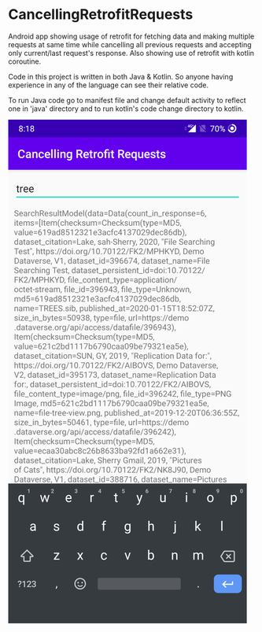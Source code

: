 # CancellingRetrofitRequests
 
Android app showing usage of retrofit for fetching data and making multiple requests at same time while cancelling all previous requests and accepting only current/last request's response.
Also showing use of retrofit with kotlin coroutine.

Code in this project is written in both Java & Kotlin. So anyone having experience in any of the language can see their relative code.

To run Java code go to manifest file and change default activity to reflect one in 'java' directory and to run kotlin's code change directory to kotlin.

![alt text](https://github.com/iambaljeet/CancellingRetrofitRequests/blob/master/screenshots/device-2020-01-25-201845.png)
